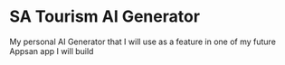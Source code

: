 # SA Tourism AI Generator
 My personal AI Generator that I will use as a feature in one of my future Appsan app I will build
